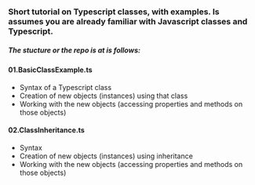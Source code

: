 ### Short tutorial on Typescript classes, with examples. Is assumes you are already familiar with Javascript classes and Typescript.
##### The stucture or the repo is at is follows:

#### 01.BasicClassExample.ts
   - Syntax of a Typescript class
   - Creation of new objects (instances) using that class
   - Working with the new objects (accessing properties and methods on those objects)
#### 02.ClassInheritance.ts
   - Syntax 
   - Creation of new objects (instances) using inheritance
   - Working with the new objects (accessing properties and methods on those objects)

